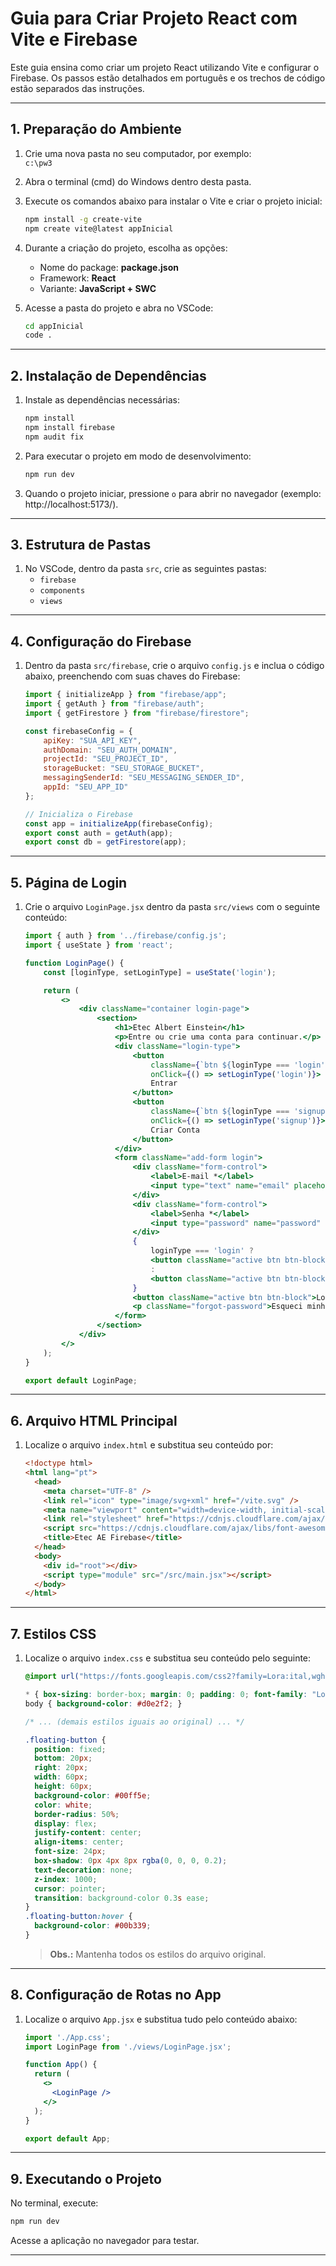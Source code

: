 # Guia para Criar Projeto React com Vite e Firebase

Este guia ensina como criar um projeto React utilizando Vite e configurar o Firebase. Os passos estão detalhados em português e os trechos de código estão separados das instruções.

---

## 1. Preparação do Ambiente

1. Crie uma nova pasta no seu computador, por exemplo:  
   `c:\pw3`

2. Abra o terminal (cmd) do Windows dentro desta pasta.

3. Execute os comandos abaixo para instalar o Vite e criar o projeto inicial:

    ```sh
    npm install -g create-vite
    npm create vite@latest appInicial 
    ```

4. Durante a criação do projeto, escolha as opções:
   - Nome do package: **package.json**
   - Framework: **React**
   - Variante: **JavaScript + SWC**

5. Acesse a pasta do projeto e abra no VSCode:

    ```sh
    cd appInicial
    code .
    ```

---

## 2. Instalação de Dependências

1. Instale as dependências necessárias:

    ```sh
    npm install
    npm install firebase
    npm audit fix
    ```

2. Para executar o projeto em modo de desenvolvimento:

    ```sh
    npm run dev 
    ```

3. Quando o projeto iniciar, pressione `o` para abrir no navegador (exemplo: http://localhost:5173/).

---

## 3. Estrutura de Pastas

1. No VSCode, dentro da pasta `src`, crie as seguintes pastas:
   - `firebase`
   - `components`
   - `views`

---

## 4. Configuração do Firebase

1. Dentro da pasta `src/firebase`, crie o arquivo `config.js` e inclua o código abaixo, preenchendo com suas chaves do Firebase:

    ```js
    import { initializeApp } from "firebase/app";
    import { getAuth } from "firebase/auth";
    import { getFirestore } from "firebase/firestore";

    const firebaseConfig = {
        apiKey: "SUA_API_KEY",
        authDomain: "SEU_AUTH_DOMAIN",
        projectId: "SEU_PROJECT_ID",
        storageBucket: "SEU_STORAGE_BUCKET",
        messagingSenderId: "SEU_MESSAGING_SENDER_ID",
        appId: "SEU_APP_ID"
    };

    // Inicializa o Firebase
    const app = initializeApp(firebaseConfig);
    export const auth = getAuth(app);
    export const db = getFirestore(app);
    ```

---

## 5. Página de Login

1. Crie o arquivo `LoginPage.jsx` dentro da pasta `src/views` com o seguinte conteúdo:

    ```jsx
    import { auth } from '../firebase/config.js';
    import { useState } from 'react';

    function LoginPage() {
        const [loginType, setLoginType] = useState('login');

        return (
            <>
                <div className="container login-page">
                    <section>
                        <h1>Etec Albert Einstein</h1>
                        <p>Entre ou crie uma conta para continuar.</p>
                        <div className="login-type">
                            <button 
                                className={`btn ${loginType === 'login' ? 'selected' : ''}`}
                                onClick={() => setLoginType('login')}>
                                Entrar
                            </button>
                            <button 
                                className={`btn ${loginType === 'signup' ? 'selected' : ''}`}
                                onClick={() => setLoginType('signup')}>
                                Criar Conta
                            </button>
                        </div>
                        <form className="add-form login">
                            <div className="form-control">
                                <label>E-mail *</label>
                                <input type="text" name="email" placeholder="Informe seu email" />
                            </div>
                            <div className="form-control">
                                <label>Senha *</label>
                                <input type="password" name="password" placeholder="Informe a senha" />
                            </div>
                            {
                                loginType === 'login' ?
                                <button className="active btn btn-block">Entrar</button>
                                : 
                                <button className="active btn btn-block">Criar Conta</button>
                            }
                            <button className="active btn btn-block">Login com Google</button>
                            <p className="forgot-password">Esqueci minha senha.</p>
                        </form>
                    </section>
                </div>
            </>
        );
    }

    export default LoginPage;
    ```

---

## 6. Arquivo HTML Principal

1. Localize o arquivo `index.html` e substitua seu conteúdo por:

    ```html
    <!doctype html>
    <html lang="pt">
      <head>
        <meta charset="UTF-8" />
        <link rel="icon" type="image/svg+xml" href="/vite.svg" />
        <meta name="viewport" content="width=device-width, initial-scale=1.0" />
        <link rel="stylesheet" href="https://cdnjs.cloudflare.com/ajax/libs/font-awesome/6.1.1/css/all.min.css" />
        <script src="https://cdnjs.cloudflare.com/ajax/libs/font-awesome/6.1.1/js/all.min.js"></script>
        <title>Etec AE Firebase</title>
      </head>
      <body>
        <div id="root"></div>
        <script type="module" src="/src/main.jsx"></script>
      </body>
    </html>
    ```

---

## 7. Estilos CSS

1. Localize o arquivo `index.css` e substitua seu conteúdo pelo seguinte:

    ```css
    @import url("https://fonts.googleapis.com/css2?family=Lora:ital,wght@1,400;1,500&display=swap");

    * { box-sizing: border-box; margin: 0; padding: 0; font-family: "Lora", sans-serif; }
    body { background-color: #d0e2f2; }

    /* ... (demais estilos iguais ao original) ... */

    .floating-button {
      position: fixed;
      bottom: 20px;
      right: 20px;
      width: 60px;
      height: 60px;
      background-color: #00ff5e;
      color: white;
      border-radius: 50%;
      display: flex;
      justify-content: center;
      align-items: center;
      font-size: 24px;
      box-shadow: 0px 4px 8px rgba(0, 0, 0, 0.2);
      text-decoration: none;
      z-index: 1000;
      cursor: pointer;
      transition: background-color 0.3s ease;
    }
    .floating-button:hover {
      background-color: #00b339;
    }
    ```

    > **Obs.:** Mantenha todos os estilos do arquivo original.

---

## 8. Configuração de Rotas no App

1. Localize o arquivo `App.jsx` e substitua tudo pelo conteúdo abaixo:

    ```jsx
    import './App.css';
    import LoginPage from './views/LoginPage.jsx';

    function App() {
      return (
        <>
          <LoginPage />
        </>
      );
    }

    export default App;
    ```

---

## 9. Executando o Projeto

No terminal, execute:

```sh
npm run dev
```

Acesse a aplicação no navegador para testar.

---

